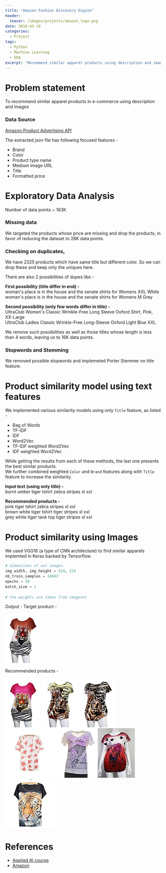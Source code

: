```yaml
---
title: "Amazon Fashion Discovery Engine"
header:
  teaser: /images/projects/amazon_logo.png
date: 2018-03-18
categories:
  - Project
tags: 
  - Python
  - Machine Learning
  - EDA
excerpt: "Recommend similar apparel products using description and images"
---
```


# Problem statement
To recommend similar apparel products in e-commerce using description and images

### Data Source
[Amazon Product Advertising API](https://affiliate-program.amazon.in/assoc_credentials/home)  

The extracted json file has following focused features -
* Brand
* Color
* Product type name
* Medium image URL
* Title
* Formatted price

# Exploratory Data Analysis

Number of data points ~ 183K

### Missing data 
We targeted the products whose price are missing and drop the products, in favor of reducing the dataset to 28K data points. 

### Checking on duplicates, 
We have 2325 products which have same title but different color. So we can drop these and keep only the uniques here.  

There are also 2 possibilities of dupes like -  

**First possibility (title differ in end) -**  
woman's place is in the house and the senate shirts for Womens XXL White  
woman's place is in the house and the senate shirts for Womens M Grey  

**Second possibility (only few words differ in title) -**  
UltraClub Women's Classic Wrinkle-Free Long Sleeve Oxford Shirt, Pink, XX-Large  
UltraClub Ladies Classic Wrinkle-Free Long-Sleeve Oxford Light Blue XXL  

We remove such possibilities as well as those titles whose length is less than 4 words, leaving us to 16K data points.

### Stopwords and Stemming
We removed possible stopwords and implemeted Porter Stemmer on title feature.

# Product similarity model using text features
We implemented various similarity models using only `Title` feature, as listed -
* Bag of Words
* TF-IDF
* IDF
* Word2Vec
* TF-IDF weighted Word2Vec
* IDF weighted Word2Vec

While getting the results from each of these methods, the last one presents the best similar products.  
We further combined weighted `Color` and `Brand` features along with `Title` feature to increase the similarity.

**Input text (using only title) -**  
burnt umber tiger tshirt zebra stripes xl xxl  

**Recommended products -**  
pink tiger tshirt zebra stripes xl xxl  
brown white tiger tshirt tiger stripes xl xxl  
grey white tiger tank top tiger stripes xl xxl  

# Product similarity using Images
We used VGG16 (a type of CNN architecture) to find similar apparels implemted in Keras backed by Tensorflow.

```python
# dimensions of our images.
img_width, img_height = 224, 224
nb_train_samples = 16042
epochs = 50
batch_size = 1

# the weights are taken from imagenet
```
Output -
Target product -  

![](/images/projects/Amazon-fashion-discovery-engine/1.jpg)  

Recommended products -

![](/images/projects/Amazon-fashion-discovery-engine/2.jpg)
![](/images/projects/Amazon-fashion-discovery-engine/3.jpg)
![](/images/projects/Amazon-fashion-discovery-engine/4.jpg)
![](/images/projects/Amazon-fashion-discovery-engine/5.jpg)
![](/images/projects/Amazon-fashion-discovery-engine/6.jpg)
![](/images/projects/Amazon-fashion-discovery-engine/7.jpg)
![](/images/projects/Amazon-fashion-discovery-engine/8.jpg)

# References
* [Applied AI course](https://www.appliedaicourse.com)
* [Amazon](https://www.amazon.com)
